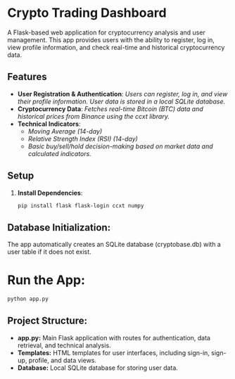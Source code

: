 # Crypto Trading Dashboard

A Flask-based web application for cryptocurrency analysis and user management. This app provides users with the ability to register, log in, view profile information, and check real-time and historical cryptocurrency data.

## Features

- **User Registration & Authentication**: _Users can register, log in, and view their profile information. User data is stored in a local SQLite database._
- **Cryptocurrency Data**: _Fetches real-time Bitcoin (BTC) data and historical prices from Binance using the ccxt library._
- **Technical Indicators**:
  - _Moving Average (14-day)_
  - _Relative Strength Index (RSI) (14-day)_
  - _Basic buy/sell/hold decision-making based on market data and calculated indicators._

## Setup

1. **Install Dependencies**:
   ```bash
   pip install flask flask-login ccxt numpy
   ```

## Database Initialization:

The app automatically creates an SQLite database (cryptobase.db) with a user table if it does not exist.

# Run the App:

```bash
python app.py
```

## Project Structure:

- **app.py:** Main Flask application with routes for authentication, data retrieval, and technical analysis.
- **Templates:** HTML templates for user interfaces, including sign-in, sign-up, profile, and data views.
- **Database:** Local SQLite database for storing user data.
